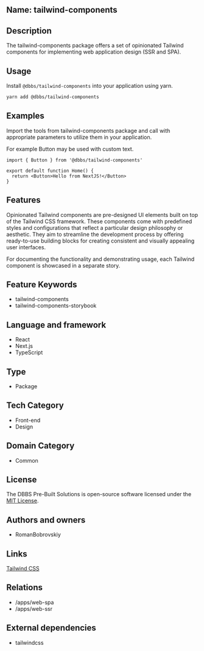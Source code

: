## Name: tailwind-components

## Description

The tailwind-components package offers a set of opinionated Tailwind components for implementing web application design (SSR and SPA).

## Usage

Install `@dbbs/tailwind-components` into your application using yarn.

```bash
yarn add @dbbs/tailwind-components
```

## Examples

Import the tools from tailwind-components package and call with appropriate parameters to utilize them in your application.

For example Button may be used with custom text.

```tsx
import { Button } from '@dbbs/tailwind-components'

export default function Home() {
  return <Button>Hello from NextJS!</Button>
}
```

## Features

Opinionated Tailwind components are pre-designed UI elements built on top of the Tailwind CSS framework. These components come with predefined styles and configurations that reflect a particular design philosophy or aesthetic. They aim to streamline the development process by offering ready-to-use building blocks for creating consistent and visually appealing user interfaces.

For documenting the functionality and demonstrating usage, each Tailwind component is showcased in a separate story.

## Feature Keywords

- tailwind-components
- tailwind-components-storybook

## Language and framework

- React
- Next.js
- TypeScript

## Type

- Package

## Tech Category

- Front-end
- Design

## Domain Category

- Common

## License

The DBBS Pre-Built Solutions is open-source software licensed under the [MIT License](LICENSE).

## Authors and owners

- RomanBobrovskiy

## Links

[Tailwind CSS](https://tailwindcss.com/)

## Relations

- /apps/web-spa
- /apps/web-ssr

## External dependencies

- tailwindcss
